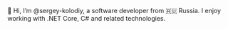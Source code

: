 👋 Hi, I’m @sergey-kolodiy, a software developer from 🇷🇺 Russia. I enjoy working with .NET Core, C# and related technologies.
